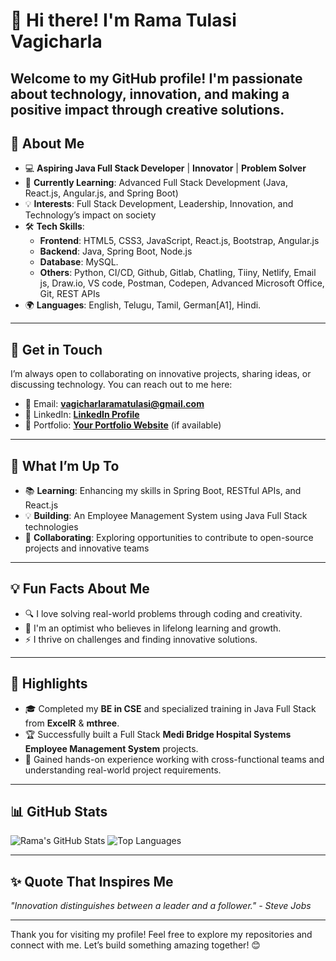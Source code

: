 # 👋 Hi there! I'm Rama Tulasi Vagicharla

Welcome to my GitHub profile! I'm passionate about technology, innovation, and making a positive impact through creative solutions.
---

## 🌟 About Me

- 💻 **Aspiring Java Full Stack Developer** | **Innovator** | **Problem Solver**
- 🌱 **Currently Learning**: Advanced Full Stack Development (Java, React.js, Angular.js, and Spring Boot)
- 💡 **Interests**: Full Stack Development, Leadership, Innovation, and Technology’s impact on society
- 🛠️ **Tech Skills**: 
  - **Frontend**: HTML5, CSS3, JavaScript, React.js, Bootstrap, Angular.js
  - **Backend**: Java, Spring Boot, Node.js
  - **Database**: MySQL.
  - **Others**: Python, CI/CD, Github, Gitlab, Chatling, Tiiny, Netlify, Email js, Draw.io, VS code, Postman, Codepen, Advanced Microsoft Office, Git, REST APIs
- 🌍 **Languages**: English, Telugu, Tamil, German[A1], Hindi.

---

## 💬 Get in Touch

I’m always open to collaborating on innovative projects, sharing ideas, or discussing technology. You can reach out to me here:

- 📧 Email: **[vagicharlaramatulasi@gmail.com](vagicharlaramatulasi@gmail.com)**
- 💼 LinkedIn: **[LinkedIn Profile](https://www.linkedin.com/in/ramavagicharla/)**
- 📝 Portfolio: **[Your Portfolio Website](https://ramatulasi-vagicharla.github.io/My-Portfolio/)** (if available)

---

## 🚀 What I’m Up To

- 📚 **Learning**: Enhancing my skills in Spring Boot, RESTful APIs, and React.js
- 💡 **Building**: An Employee Management System using Java Full Stack technologies
- 🔗 **Collaborating**: Exploring opportunities to contribute to open-source projects and innovative teams

---

## 💡 Fun Facts About Me

- 🔍 I love solving real-world problems through coding and creativity.
- 🌟 I'm an optimist who believes in lifelong learning and growth.
- ⚡ I thrive on challenges and finding innovative solutions.

---

## 🌟 Highlights

- 🎓 Completed my **BE in CSE** and specialized training in Java Full Stack from **ExcelR** & **mthree**.
- 🏆 Successfully built a Full Stack **Medi Bridge Hospital Systems** **Employee Management System** projects.
- 💼 Gained hands-on experience working with cross-functional teams and understanding real-world project requirements.

---

## 📊 GitHub Stats

![Rama's GitHub Stats](https://github-readme-stats.vercel.app/api?username=Ramatulasi-Vagicharla&show_icons=true&theme=radical)
![Top Languages](https://github-readme-stats.vercel.app/api/top-langs/?username=Ramatulasi-Vagicharla&layout=compact&theme=radical)

---

## ✨ Quote That Inspires Me

_"Innovation distinguishes between a leader and a follower." - Steve Jobs_

---

Thank you for visiting my profile! Feel free to explore my repositories and connect with me. Let’s build something amazing together! 😊
